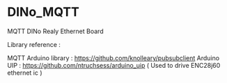 # DINo_MQTT
MQTT DINo Realy Ethernet Board

Library reference :

  MQTT Arduino library : https://github.com/knolleary/pubsubclient
  Arduino UIP : https://github.com/ntruchsess/arduino_uip ( Used to drive ENC28j60 ethernet ic )


